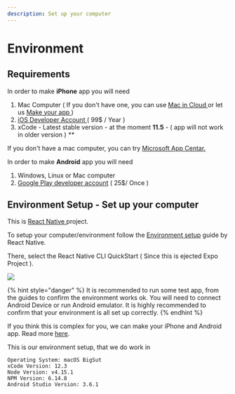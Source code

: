 ```yaml
---
description: Set up your computer
---
```


# Environment

## Requirements

In order to make **iPhone** app you will need

1. Mac Computer \( If you don't have one, you can use [Mac in Cloud ](https://www.macincloud.com/)or let us [Make your  app ](https://ftiger.mobidonia.com/)\)
2. [iOS Developer Account ](https://developer.apple.com/programs/) \( 99$ / Year \)
3. xCode - Latest stable version - at the moment **11.5** - \( app will not work in older version \) _\*\*_

If you don't have a mac computer, you can try [Microsoft App Centar.](https://appcenter.ms/apps)

In order to make **Android** app you will need

1. Windows, Linux or Mac computer
2. [Google Play developer account](https://play.google.com/apps/publish) \( 25$/ Once \)

## Environment Setup - Set up your computer

This is [React Native ](https://reactnative.dev/)project.

To setup your computer/environment follow the [Environment setup](https://reactnative.dev/docs/environment-setup) guide by React Native.

There, select the React Native CLI QuickStart \( Since this is ejected Expo Project \).

![](https://github.com/dimovdaniel/mobileappsdocs/tree/91b841dcb5e9e967963ccae0ad89e944d23a46ba/.gitbook/assets/cli.png)

{% hint style="danger" %}
It is recommended to run some test app, from the guides to confirm the environment works ok. You will need to connect Android Device or run Android emulator. It is highly recommended to confirm that your environment is all set up correctly.
{% endhint %}

If you think this is complex for you, we can make your iPhone and Android app. Read more [here](https://ftiger.mobidonia.com/).

This is our environment setup, that we do work in

```text
Operating System: macOS BigSut
xCode Version: 12.3
Node Version: v4.15.1
NPM Version: 6.14.8
Android Studio Version: 3.6.1
```

